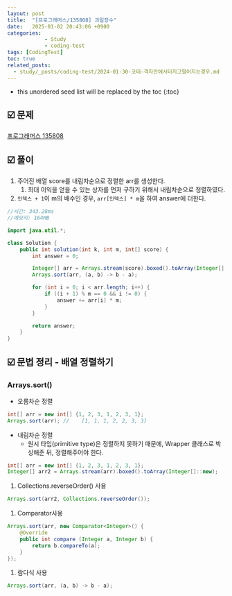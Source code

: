 ```yaml
---
layout: post
title:  "[프로그래머스/135808] 과일장수"
date:   2025-01-02 20:43:06 +0900
categories: 
            - Study
            - coding-test
tags: [CodingTest]            
toc: true
related_posts:
  - study/_posts/coding-test/2024-01-30-코테-격자안에서터지고떨어지는경우.md
---
```

* this unordered seed list will be replaced by the toc
{:toc}

## ☑️ 문제

[프로그래머스 135808](https://school.programmers.co.kr/learn/courses/30/lessons/135808)

## ☑️ 풀이

1. 주어진 배열 score를 내림차순으로 정렬한 arr를 생성한다.
   1. 최대 이익을 얻을 수 있는 상자를 먼저 구하기 위해서 내림차순으로 정렬하였다.
2. `인덱스 + 1`이 m의 배수인 경우, `arr[인덱스] * m`을 하여 answer에 더한다.

```java
//시간: 343.28ms
//메모리: 164MB

import java.util.*;

class Solution {
    public int solution(int k, int m, int[] score) {
        int answer = 0;

        Integer[] arr = Arrays.stream(score).boxed().toArray(Integer[]::new);
        Arrays.sort(arr, (a, b) -> b - a);

        for (int i = 0; i < arr.length; i++) {
            if ((i + 1) % m == 0 && i != 0) {
                answer += arr[i] * m;
            }
        }

        return answer;
    }
}
```

## ☑️ 문법 정리 - 배열 정렬하기

### Arrays.sort()

- 오름차순 정렬

```java
int[] arr = new int[] {1, 2, 3, 1, 2, 3, 1};
Arrays.sort(arr); // 	[1, 1, 1, 2, 2, 3, 3]
```

- 내림차순 정렬
  - 원시 타입(primitive type)은 정렬하지 못하기 때문에, Wrapper 클래스로 박싱해준 뒤, 정렬해주어야 한다.

```java
int[] arr = new int[] {1, 2, 3, 1, 2, 3, 1};
Integer[] arr2 = Arrays.stream(arr).boxed().toArray(Integer[]::new);
```

1. Collections.reverseOrder() 사용

```java
Arrays.sort(arr2, Collections.reverseOrder());
```

1. Comparator사용

```java
Arrays.sort(arr, new Comparator<Integer>() {
    @Override
    public int compare (Integer a, Integer b) {
        return b.compareTo(a);
    }
});
```

1. 람다식 사용

```java
Arrays.sort(arr, (a, b) -> b - a);
```
